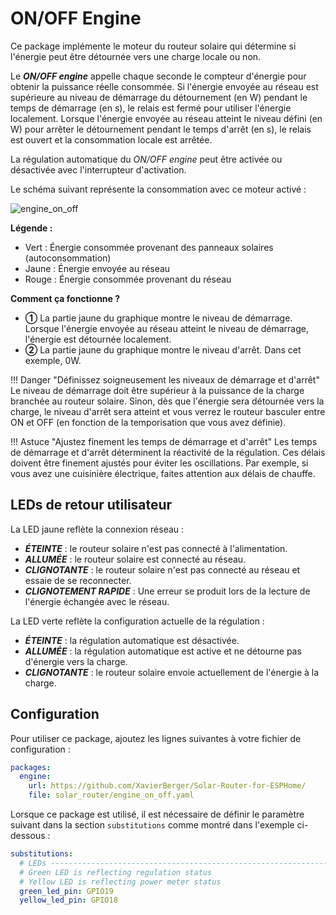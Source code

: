 # ON/OFF Engine

Ce package implémente le moteur du routeur solaire qui détermine si l'énergie peut être détournée vers une charge locale ou non.

Le ***ON/OFF engine*** appelle chaque seconde le compteur d'énergie pour obtenir la puissance réelle consommée. Si l'énergie envoyée au réseau est supérieure au niveau de démarrage du détournement (en W) pendant le temps de démarrage (en s), le relais est fermé pour utiliser l'énergie localement. Lorsque l'énergie envoyée au réseau atteint le niveau défini (en W) pour arrêter le détournement pendant le temps d'arrêt (en s), le relais est ouvert et la consommation locale est arrêtée.

La régulation automatique du *ON/OFF engine* peut être activée ou désactivée avec l'interrupteur d'activation.

Le schéma suivant représente la consommation avec ce moteur activé :

![engine_on_off](images/engine_on_off.png)

**Légende :**

 * Vert : Énergie consommée provenant des panneaux solaires (autoconsommation)
 * Jaune : Énergie envoyée au réseau
 * Rouge : Énergie consommée provenant du réseau

**Comment ça fonctionne ?**

* **①** La partie jaune du graphique montre le niveau de démarrage. Lorsque l'énergie envoyée au réseau atteint le niveau de démarrage, l'énergie est détournée localement.
* **②** La partie jaune du graphique montre le niveau d'arrêt. Dans cet exemple, 0W.

!!! Danger "Définissez soigneusement les niveaux de démarrage et d'arrêt"
    Le niveau de démarrage doit être supérieur à la puissance de la charge branchée au routeur solaire. Sinon, dès que l'énergie sera détournée vers la charge, le niveau d'arrêt sera atteint et vous verrez le routeur basculer entre ON et OFF (en fonction de la temporisation que vous avez définie).

!!! Astuce "Ajustez finement les temps de démarrage et d'arrêt"
    Les temps de démarrage et d'arrêt déterminent la réactivité de la régulation. Ces délais doivent être finement ajustés pour éviter les oscillations. Par exemple, si vous avez une cuisinière électrique, faites attention aux délais de chauffe.

## LEDs de retour utilisateur

La LED jaune reflète la connexion réseau :

- ***ÉTEINTE*** : le routeur solaire n'est pas connecté à l'alimentation.
- ***ALLUMÉE*** : le routeur solaire est connecté au réseau.
- ***CLIGNOTANTE*** : le routeur solaire n'est pas connecté au réseau et essaie de se reconnecter.
- ***CLIGNOTEMENT RAPIDE*** : Une erreur se produit lors de la lecture de l'énergie échangée avec le réseau.

La LED verte reflète la configuration actuelle de la régulation :

- ***ÉTEINTE*** : la régulation automatique est désactivée.
- ***ALLUMÉE*** : la régulation automatique est active et ne détourne pas d'énergie vers la charge.
- ***CLIGNOTANTE*** : le routeur solaire envoie actuellement de l'énergie à la charge.

## Configuration

Pour utiliser ce package, ajoutez les lignes suivantes à votre fichier de configuration :

```yaml linenums="1"
packages:
  engine:
    url: https://github.com/XavierBerger/Solar-Router-for-ESPHome/
    file: solar_router/engine_on_off.yaml
```

Lorsque ce package est utilisé, il est nécessaire de définir le paramètre suivant dans la section `substitutions` comme montré dans l'exemple ci-dessous :

```yaml linenums="1"
substitutions:
  # LEDs -------------------------------------------------------------------------
  # Green LED is reflecting regulation status
  # Yellow LED is reflecting power meter status
  green_led_pin: GPIO19
  yellow_led_pin: GPIO18
```
